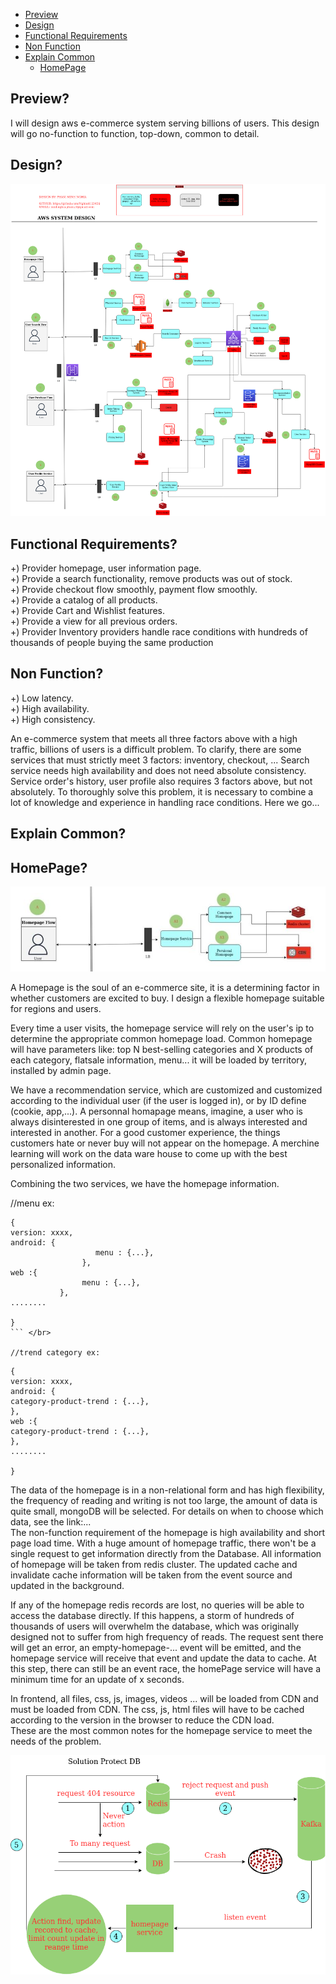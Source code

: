 - [Preview](#preview)
- [Design](#design)
- [Functional Requirements](#functional_requirements)
- [Non Function](#non_function)
- [Explain Common](#explain-common)
  - [HomePage](#home-page)
    
## Preview? <a name="preview"></a>
I will design aws e-commerce system serving billions of users. This design will go no-function to function, top-down, common to detail. </br>

## Design? <a name="design"></a>
![AWS-system-design.png](img%2FAWS-system-design.png) </br>


## Functional Requirements? <a name="functional_requirements"></a>
+) Provider homepage, user information page.</br>
+) Provide a search functionality, remove products was out of stock.</br>
+) Provide checkout flow smoothly, payment flow smoothly.</br>
+) Provide a catalog of all products.</br>
+) Provide Cart and Wishlist features. </br>
+) Provide a view for all previous orders. </br>
+) Provider Inventory providers handle race conditions with hundreds of thousands of people buying the same production </br>


## Non Function? <a name="non_function"></a>
+) Low latency. </br>
+) High availability. </br>
+) High consistency. </br>

An e-commerce system that meets all three factors above with a high traffic, billions of users is a difficult problem. To clarify, there are some services that must strictly meet 3 factors: inventory, checkout, ... Search service needs high availability and does not need absolute consistency. Service order's history, user profile also requires 3 factors above, but not absolutely. To thoroughly solve this problem, it is necessary to combine a lot of knowledge and experience in handling race conditions. Here we go... </br>

## Explain Common? <a name="explain-common"></a>
## HomePage? <a name="home-page"></a>
![home-page.png](img%2Fhome-page.png) </br>


A Homepage is the soul of an e-commerce site, it is a determining factor in whether customers are excited to buy. I design a flexible homepage suitable for regions and users. </br>

Every time a user visits, the homepage service will rely on the user's ip to determine the appropriate common homepage load. Common homepage will have parameters like: top N best-selling categories and X products of each category, flatsale information, menu... it will be loaded by territory, installed by admin page. </br>

We have a recommendation service, which are customized and customized according to the individual user (if the user is logged in), or by ID define (cookie, app,...). A personnal homapage means, imagine, a user who is always disinterested in one group of items, and is always interested and interested in another. For a good customer experience, the things customers hate or never buy will not appear on the homepage. A merchine learning will work on the data ware house to come up with the best personalized information. </br>

Combining the two services, we have the homepage information. </br>

//menu ex:
```
{
version: xxxx,
android: {
                   menu : {...},
                },
web :{
                menu : {...},
           },
........

}
``` </br>

//trend category ex:
```
```
{
version: xxxx,
android: {
category-product-trend : {...},
},
web :{
category-product-trend : {...},
},
........

}
``` 

The data of the homepage is in a non-relational form and has high flexibility, the frequency of reading and writing is not too large, the amount of data is quite small, mongoDB will be selected. For details on when to choose which data, see the link:...  </br>
The non-function requirement of the homepage is high availability and short page load time. With a huge amount of homepage traffic, there won't be a single request to get information directly from the Database. All information of homepage will be taken from redis cluster. The updated cache and invalidate cache information will be taken from the event source and updated in the background. </br>

If any of the homepage redis records are lost, no queries will be able to access the database directly. If this happens, a storm of hundreds of thousands of users will overwhelm the database, which was originally designed not to suffer from high frequency of reads. The request sent there will get an error, an empty-homepage-... event will be emitted, and the homepage service will receive that event and update the data to cache. At this step, there can still be an event race, the homePage service will have a minimum time for an update of x seconds. </br>

In frontend, all files, css, js, images, videos ... will be loaded from CDN and must be loaded from CDN. The css, js, html files will have to be cached according to the version in the browser to reduce the CDN load. </br>
These are the most common notes for the homepage service to meet the needs of the problem. </br>

![homepage_aws_cache.png](img%2Fhomepage_aws_cache.png) </br>